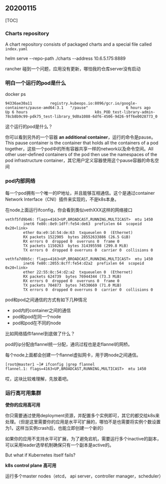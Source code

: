 ## 20200115

[TOC]

### Charts repository

A chart repository consists of packaged charts and a special file called `index.yaml`



helm serve --repo-path ./charts --address 10.6.5.175:8889



rancher 碰到一个问题，应用没有更新，哪怕我的仓库server没有启动

### 明白一个运行的pod是什么

docker ps 

```shell
94336ae30a11        registry.kubeops.io:8096/gcr.io/google-containers/pause-amd64:3.1   "/pause"                 6 hours ago         Up 6 hours                              k8s_POD_test-library-admin-78cb8b9c99-pdk75_test-library_9d0a1088-6df6-4506-9d26-9ff6e0028773_0
```

这个运行的pod是什么？

你可以看到另外的一个容器 **an additional container**，运行的命令是pause。This pause container is the container that holds all the containers of a pod together，这些一个pod中的所有容器共享一样的network以及命令空间。All other user-defined containers of the pod then use the namespaces of the pod infrastructure container，其它用户定义容器使用这个pause容器的命名空间

### pod内部网络

每一个pod拥有一个唯一的IP地址，并且能够互相通信。这个是通过container Network Interface（CNI）插件来实现的，不是k8s本身。

在node上面运行ifconfig，你会看到类似vethXXX这样的网络接口

```shell
vethf5fd9b46: flags=4163<UP,BROADCAST,RUNNING,MULTICAST>  mtu 1450
        inet6 fe80::8e9:1dff:fe54:de63  prefixlen 64  scopeid 0x20<link>
        ether 0a:e9:1d:54:de:63  txqueuelen 0  (Ethernet)
        RX packets 1522905  bytes 28552633886 (26.5 GiB)
        RX errors 0  dropped 0  overruns 0  frame 0
        TX packets 1150263  bytes 314395598 (299.8 MiB)
        TX errors 0  dropped 0 overruns 0  carrier 0  collisions 0

vethfa7d0b5c: flags=4163<UP,BROADCAST,RUNNING,MULTICAST>  mtu 1450
        inet6 fe80::2055:8cff:fe54:d2a2  prefixlen 64  scopeid 0x20<link>
        ether 22:55:8c:54:d2:a2  txqueuelen 0  (Ethernet)
        RX packets 624739  bytes 76944344 (73.3 MiB)
        RX errors 0  dropped 0  overruns 0  frame 0
        TX packets 704873  bytes 74530669 (71.0 MiB)
        TX errors 0  dropped 0 overruns 0  carrier 0  collisions 0
```

pod和pod之间通信的方式有如下几种情况

* pod内的container之间的通信
* pod和pod在同一个node
* pod和pod在不同的node

比如网络插件fannel到底做了什么？

pod的ip分配由flannel统一分配，通讯过程也是走flannel的网桥。

每个node上面都会创建一个flannel虚拟网卡，用于跨node之间通信。

```shell
[root@master1 ~]# ifconfig |grep flannel
flannel.1: flags=4163<UP,BROADCAST,RUNNING,MULTICAST>  mtu 1450
```

哎，这块比较难理解，先放着吧。

### 运行高可用集群

**使你的应用高可用**

你只需要通过使用deployment资源，并配置多个实例即可，其它的都交给k8s来处理。（但是这里需要你的应用是水平可扩展的，哪怕不是也需要将实例个数设置为1，这样当实例crash后，也能立即创建一个新的）

如果你的应用不支持水平可扩展，为了避免宕机，需要运行多个inactive的副本，可以采用leader选举机制确保只有一个副本是active的。

But what if Kubernetes itself fails?

**k8s control plane 高可用**

运行多个master nodes（etcd， api server，controller manager，scheduler）






